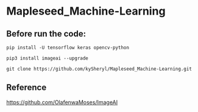 # Mapleseed_Machine-Learning

## Before run the code:
```
pip install -U tensorflow keras opencv-python

pip3 install imageai --upgrade

git clone https://github.com/kySheryl/Mapleseed_Machine-Learning.git

```

## Reference
https://github.com/OlafenwaMoses/ImageAI
